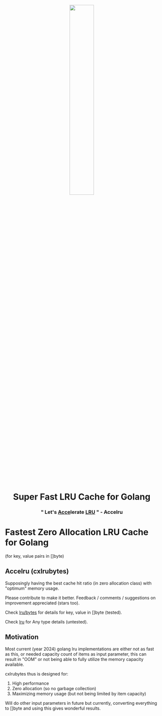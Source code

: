  

<p align="center">

  <img src="https://github.com/cloudxaas/gocache/assets/104323920/5948a699-64c8-47b8-a5d6-5afedb6a3976" width="40%" height="auto" >
    
   <h1 align="center">Super Fast LRU Cache for Golang</h1>
 <h3 align="center">" Let's <u>Acce</u>lerate <u>LRU</u> " - Accelru</h3>
</p>

# Fastest Zero Allocation LRU Cache for Golang 
(for key, value pairs in []byte)

## Accelru (cxlrubytes)

Supposingly having the best cache hit ratio (in zero allocation class) with "optimum" memory usage.

Please contribute to make it better.
Feedback / comments / suggestions on improvement appreciated (stars too).

Check [lru/bytes](https://github.com/cloudxaas/gocache/tree/main/lru/bytes) for details for key, value in []byte (tested).

Check [lru](https://github.com/cloudxaas/gocache/tree/main/lru) for Any type details (untested).

## Motivation

Most current (year 2024) golang lru implementations are either not as fast as this, or needed capacity count of items as input parameter, this can result in "OOM" or not being able to fully utilize the memory capacity available.

cxlrubytes thus is designed for:
1. High performance
2. Zero allocation (so no garbage collection)
3. Maximizing memory usage (but not being limited by item capacity)

Will do other input parameters in future but currently, converting everything to []byte and using this gives wonderful results.
